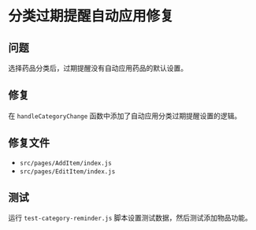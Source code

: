 # 分类过期提醒自动应用修复

## 问题
选择药品分类后，过期提醒没有自动应用药品的默认设置。

## 修复
在 `handleCategoryChange` 函数中添加了自动应用分类过期提醒设置的逻辑。

## 修复文件
- `src/pages/AddItem/index.js`
- `src/pages/EditItem/index.js`

## 测试
运行 `test-category-reminder.js` 脚本设置测试数据，然后测试添加物品功能。 